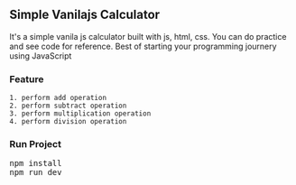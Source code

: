 ## Simple Vanilajs Calculator
It's a simple vanila js calculator built with js, html, css. You can do practice and see code for reference. 
Best of starting your programming journery using JavaScript

### Feature
    1. perform add operation
    2. perform subtract operation
    3. perform multiplication operation
    4. perform division operation


### Run Project
<pre>
npm install
npm run dev
</pre>
